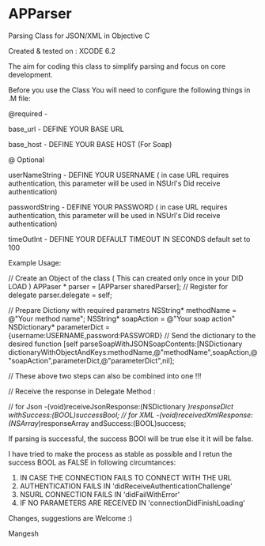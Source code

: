 # APParser
Parsing Class for JSON/XML in Objective C

Created & tested on : XCODE 6.2

The aim for coding this class to simplify parsing and focus on core development.

Before you use the Class You will need to configure the following things in .M file:

  @required - 
  
 base_url          -  DEFINE YOUR BASE URL
 
 base_host         -  DEFINE YOUR BASE HOST (For Soap)

 @ Optional

 userNameString    - DEFINE YOUR USERNAME ( in case URL requires authentication, this parameter will be used in NSUrl's Did receive authentication)
 
 passwordString    - DEFINE YOUR PASSWORD ( in case URL requires authentication, this parameter will be used in NSUrl's Did receive authentication)
 
 timeOutInt        - DEFINE YOUR DEFAULT TIMEOUT IN SECONDS default set to 100

Example Usage:

// Create an Object of the class ( This can created only once in your DID LOAD )
 APPaser * parser = [APParser sharedParser];
 // Register for delegate
 parser.delegate = self;
 
 // Prepare Dictiony with required parametrs
 NSString* methodName = @"Your method name";
 NSString* soapAction = @"Your soap action"
 NSDictionary* parameterDict = {username:USERNAME,password:PASSWORD}
 // Send the dictionary to the desired function
[self parseSoapWithJSONSoapContents:[NSDictionary dictionaryWithObjectAndKeys:methodName,@"methodName",soapAction,@"soapAction",parameterDict,@"parameterDict",nil];

// These above two steps can also be combined into one !!!

// Receive the response in Delegate Method :

// for Json
-(void)receiveJsonResponse:(NSDictionary *)responseDict withSuccess:(BOOL)successBool;
// for XML
-(void)receivedXmlResponse:(NSArray*)responseArray andSuccess:(BOOL)success;

If parsing is successful, the success BOOl will be true else it it will be false.

I have tried to make the process as stable as possible and I retun the success BOOL as FALSE in following circumtances:

 1. IN CASE THE CONNECTION FAILS TO CONNECT WITH THE URL
 2. AUTHENTICATION FAILS IN 'didReceiveAuthenticationChallenge'
 3. NSURL CONNECTION FAILS IN 'didFailWithError'
 4. IF NO PARAMETERS ARE RECEIVED IN 'connectionDidFinishLoading'



Changes, suggestions are Welcome :)

Mangesh
 
 
 
 

